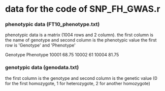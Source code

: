 # data for the code of SNP_FH_GWAS.r

### phenotypic data (FT10_phenotype.txt)

phenotypic data is a matrix (1004 rows and 2 column). 
the first column is the name of genotype and second column is the phenotypic value 
the first row is 'Genotype' and 'Phenotype'

Genotype	Phenotype
10001	68.75
10002	61
10004	81.75

### genotypic data (genodata.txt)
the first column is the genotype and second column is the genetic value (0 for the first homozygote, 1 for heterozygote, 2 for another homozygote)
